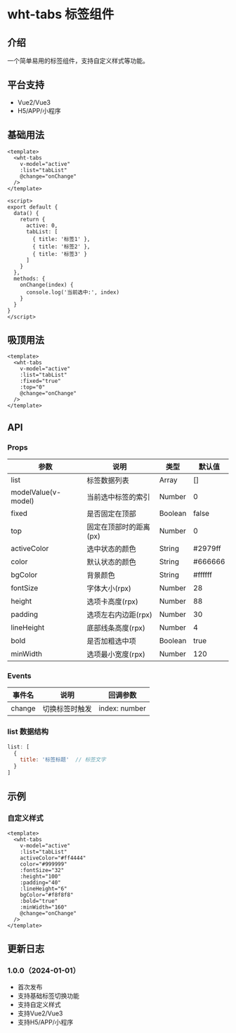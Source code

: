 # wht-tabs 标签组件

## 介绍
一个简单易用的标签组件，支持自定义样式等功能。

## 平台支持
- Vue2/Vue3
- H5/APP/小程序

## 基础用法

```vue
<template>
  <wht-tabs 
    v-model="active" 
    :list="tabList"
    @change="onChange"
  />
</template>

<script>
export default {
  data() {
    return {
      active: 0,
      tabList: [
        { title: '标签1' },
        { title: '标签2' },
        { title: '标签3' }
      ]
    }
  },
  methods: {
    onChange(index) {
      console.log('当前选中:', index)
    }
  }
}
</script>
```

## 吸顶用法

```vue
<template>
  <wht-tabs 
    v-model="active" 
    :list="tabList"
    :fixed="true"
    :top="0"
    @change="onChange"
  />
</template>
```

## API

### Props

| 参数 | 说明 | 类型 | 默认值 |
| --- | --- | --- | --- |
| list | 标签数据列表 | Array | [] |
| modelValue(v-model) | 当前选中标签的索引 | Number | 0 |
| fixed | 是否固定在顶部 | Boolean | false |
| top | 固定在顶部时的距离(px) | Number | 0 |
| activeColor | 选中状态的颜色 | String | #2979ff |
| color | 默认状态的颜色 | String | #666666 |
| bgColor | 背景颜色 | String | #ffffff |
| fontSize | 字体大小(rpx) | Number | 28 |
| height | 选项卡高度(rpx) | Number | 88 |
| padding | 选项左右内边距(rpx) | Number | 30 |
| lineHeight | 底部线条高度(rpx) | Number | 4 |
| bold | 是否加粗选中项 | Boolean | true |
| minWidth | 选项最小宽度(rpx) | Number | 120 |

### Events

| 事件名 | 说明 | 回调参数 |
| --- | --- | --- |
| change | 切换标签时触发 | index: number |

### list 数据结构

```js
list: [
  { 
    title: '标签标题'  // 标签文字
  }
]
```

## 示例

### 自定义样式

```vue
<template>
  <wht-tabs 
    v-model="active" 
    :list="tabList"
    activeColor="#ff4444"
    color="#999999"
    :fontSize="32"
    :height="100"
    :padding="40"
    :lineHeight="6"
    bgColor="#f8f8f8"
    :bold="true"
    :minWidth="160"
    @change="onChange"
  />
</template>
```

## 更新日志

### 1.0.0（2024-01-01）
- 首次发布
- 支持基础标签切换功能
- 支持自定义样式
- 支持Vue2/Vue3
- 支持H5/APP/小程序